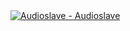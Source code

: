<!DOCTYPE html>
<html lang="en">
<head>
  <meta charset="UTF-8">
  <meta name="viewport" content="width=device-width, initial-scale=1.0">
  <style>
    .hover-container {
      position: relative;
      display: inline-block;
    }

    .hover-container img {
      width: 200px;
      height: 200px;
    }

    .hover-text {
      visibility: hidden;
      width: 220px;
      background-color: black;
      color: white;
      text-align: center;
      border-radius: 6px;
      padding: 8px 0;
      position: absolute;
      z-index: 1;
      bottom: 125%; /* Position the tooltip above the image */
      left: 50%;
      margin-left: -110px; /* Center the tooltip */
      opacity: 0;
      transition: opacity 0.3s;
    }

    .hover-container:hover .hover-text {
      visibility: visible;
      opacity: 1;
    }
  </style>
</head>
<body>
  <div class="hover-container">
    <a href="https://open.spotify.com/album/78guAsers0klWl6RwzgDLd?si=p9FT--SZQEGQFjqe_j53iA">
      <img src="https://upload.wikimedia.org/wikipedia/en/a/ac/Audioslave_-_Audioslave.jpg" alt="Audioslave - Audioslave">
    </a>
    <div class="hover-text">Audioslave - Audioslave</div>
  </div>
</body>
</html>